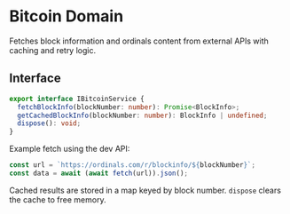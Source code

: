# Bitcoin Domain

Fetches block information and ordinals content from external APIs with caching and retry logic.

## Interface
```ts
export interface IBitcoinService {
  fetchBlockInfo(blockNumber: number): Promise<BlockInfo>;
  getCachedBlockInfo(blockNumber: number): BlockInfo | undefined;
  dispose(): void;
}
```

Example fetch using the dev API:
```ts
const url = `https://ordinals.com/r/blockinfo/${blockNumber}`;
const data = await (await fetch(url)).json();
```

Cached results are stored in a map keyed by block number. `dispose` clears the cache to free memory.
